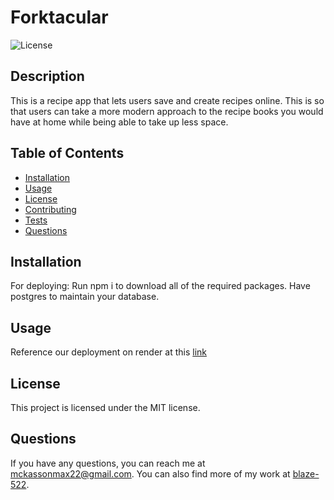   # Forktacular
  
  ![License](https://img.shields.io/badge/License-MIT-blue.svg)
  
  ## Description
  This is a recipe app that lets users save and create recipes online. This is so that users can take a more modern approach to the recipe books you would have at home while being able to take up less space. 
  
  ## Table of Contents
  - [Installation](#installation)
  - [Usage](#usage)
  - [License](#license)
  - [Contributing](#contributing)
  - [Tests](#tests)
  - [Questions](#questions)
  
  ## Installation
  For deploying: Run npm i to download all of the required packages. Have postgres to maintain your database. 
  
  ## Usage
  Reference our deployment on render at this [link](https://forktacular.onrender.com)
  
  ## License
  This project is licensed under the MIT license.
  
  ## Questions
  If you have any questions, you can reach me at [mckassonmax22@gmail.com](mailto:mckassonmax22@gmail.com). You can also find more of my work at [blaze-522](https://github.com/blaze-522).
    
